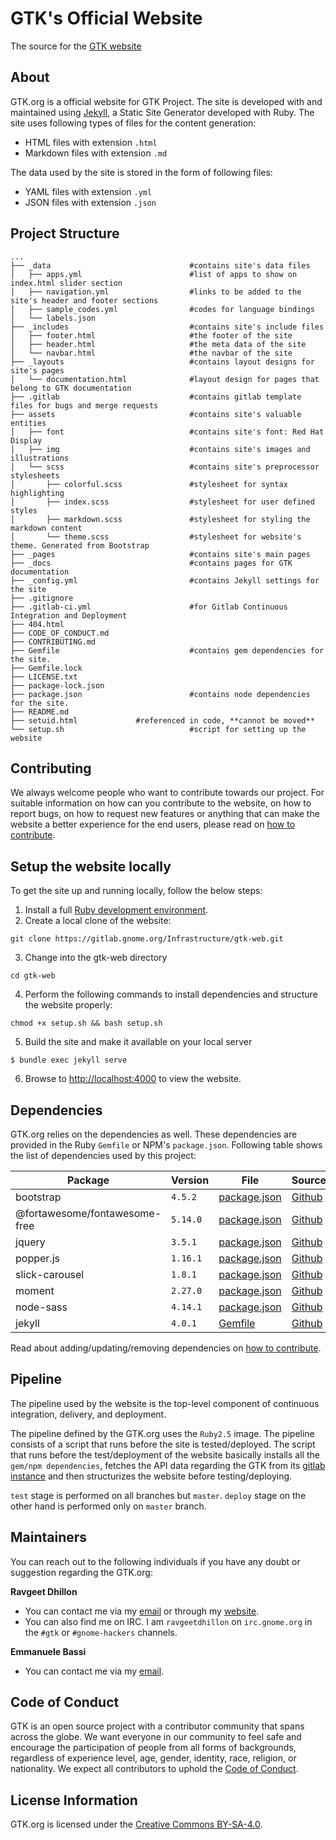 # GTK's Official Website

The source for the [GTK website](https://www.gtk.org)

## About

GTK.org is a official website for GTK Project. The site is developed with
and maintained using [Jekyll][official-jekyll], a Static Site Generator
developed with Ruby. The site uses following types of files for the content
generation:

-   HTML files with extension `.html`
-   Markdown files with extension `.md`

The data used by the site is stored in the form of following files:

-   YAML files with extension `.yml`
-   JSON files with extension `.json`

## Project Structure

    ...
    ├── _data                               #contains site's data files
    │   ├── apps.yml                        #list of apps to show on index.html slider section
    │   ├── navigation.yml                  #links to be added to the site's header and footer sections
    │   ├── sample_codes.yml                #codes for language bindings
    │   └── labels.json
    ├── _includes                           #contains site's include files
    │   ├── footer.html                     #the footer of the site
    │   ├── header.html                     #the meta data of the site
    │   └── navbar.html                     #the navbar of the site
    ├── _layouts                            #contains layout designs for site's pages
    │   └── documentation.html              #layout design for pages that belong to GTK documentation
    ├── .gitlab                             #contains gitlab template files for bugs and merge requests
    ├── assets                              #contains site's valuable entities
    │   ├── font                            #contains site's font: Red Hat Display
    │   ├── img                             #contains site's images and illustrations
    │   └── scss                            #contains site's preprocessor stylesheets
    │       ├── colorful.scss               #stylesheet for syntax highlighting
    │       ├── index.scss                  #stylesheet for user defined styles
    │       ├── markdown.scss               #stylesheet for styling the markdown content
    │       └── theme.scss                  #stylesheet for website's theme. Generated from Bootstrap
    ├── _pages                              #contains site's main pages
    ├── _docs                               #contains pages for GTK documentation
    ├── _config.yml                         #contains Jekyll settings for the site
    ├── .gitignore
    ├── .gitlab-ci.yml                      #for Gitlab Continuous Integration and Deployment
    ├── 404.html
    ├── CODE_OF_CONDUCT.md
    ├── CONTRIBUTING.md
    ├── Gemfile                             #contains gem dependencies for the site.
    ├── Gemfile.lock
    ├── LICENSE.txt
    ├── package-lock.json
    ├── package.json                        #contains node dependencies for the site.
    ├── README.md
    ├── setuid.html			    #referenced in code, **cannot be moved**
    └── setup.sh                            #script for setting up the website

## Contributing

We always welcome people who want to contribute towards our project. For
suitable information on how can you contribute to the website, on how to
report bugs, on how to request new features or anything that can make the
website a better experience for the end users, please read on [how to
contribute][contributing].

## Setup the website locally

To get the site up and running locally, follow the below steps:

1. Install a full [Ruby development environment](https://jekyllrb.com/docs/installation/).
2. Create a local clone of the website:

```
git clone https://gitlab.gnome.org/Infrastructure/gtk-web.git
```

3. Change into the gtk-web directory

```
cd gtk-web
```

4. Perform the following commands to install dependencies and structure the website properly:

```
chmod +x setup.sh && bash setup.sh
```

5. Build the site and make it available on your local server

```
$ bundle exec jekyll serve
```

6. Browse to [http://localhost:4000](http://localhost:4000) to view the website.

## Dependencies

GTK.org relies on the dependencies as well. These dependencies are provided
in the Ruby `Gemfile` or NPM's `package.json`. Following table shows the
list of dependencies used by this project:

| Package                       | Version  | File                         | Source                                                |
| ----------------------------- | -------- | ---------------------------- | ----------------------------------------------------- |
| bootstrap                     | `4.5.2`  | [package.json][package.json] | [Github](https://github.com/twbs/bootstrap)           |
| @fortawesome/fontawesome-free | `5.14.0` | [package.json][package.json] | [Github](https://github.com/FortAwesome/Font-Awesome) |
| jquery                        | `3.5.1`  | [package.json][package.json] | [Github](https://github.com/jquery/jquery)            |
| popper.js                     | `1.16.1` | [package.json][package.json] | [Github](https://github.com/FezVrasta/popper.js/)     |
| slick-carousel                | `1.8.1`  | [package.json][package.json] | [Github](https://github.com/kenwheeler/slick/)        |
| moment                        | `2.27.0` | [package.json][package.json] | [Github](https://github.com/moment/moment/)           |
| node-sass                     | `4.14.1` | [package.json][package.json] | [Github](https://github.com/sass/node-sass/)          |
| jekyll                        | `4.0.1`  | [Gemfile][gemfile]           | [Github](https://github.com/jekyll/jekyll/)           |

Read about adding/updating/removing dependencies on [how to contribute](CONTRIBUTING.md#addingupdatingremoving-dependencies).

## Pipeline

The pipeline used by the website is the top-level component of continuous
integration, delivery, and deployment.

The pipeline defined by the GTK.org uses the `Ruby2.5` image. The pipeline
consists of a script that runs before the site is tested/deployed. The
script that runs before the test/deployment of the website basically
installs all the `gem/npm dependencies`, fetches the API data regarding the
GTK from its [gitlab instance][gtk-gitlab] and then structurizes the website
before testing/deploying.

`test` stage is performed on all branches but `master`. `deploy` stage on
the other hand is performed only on `master` branch.

## Maintainers

You can reach out to the following individuals if you have any doubt or suggestion regarding the GTK.org:

**Ravgeet Dhillon**

-   You can contact me via my [email](mailto:ravgeetdhillon@gmail.com) or through my [website](https://ravgeetdhillon.github.io).
-   You can also find me on IRC. I am `ravgeetdhillon` on `irc.gnome.org` in the `#gtk` or
    `#gnome-hackers` channels.

**Emmanuele Bassi**

-   You can contact me via my [email](mailto:ebassi@gnome.org).

## Code of Conduct

GTK is an open source project with a contributor community that spans across
the globe. We want everyone in our community to feel safe and encourage the
participation of people from all forms of backgrounds, regardless of
experience level, age, gender, identity, race, religion, or nationality. We
expect all contributors to uphold the [Code of Conduct][code-of-conduct].

## License Information

GTK.org is licensed under the [Creative Commons BY-SA-4.0][license].

<!-- markdown variables -->

[contributing]: CONTRIBUTING.md
[code-of-conduct]: CODE_OF_CONDUCT.md
[official-jekyll]: https://jekyllrb.com
[package.json]: package.json
[gemfile]: Gemfile
[license]: LICENSE.txt
[gtk-gitlab]: https://gitlab.gnome.org/GNOME/gtk/
